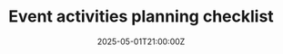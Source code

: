 ---
title: Event activities planning checklist
linkTitle: Event activities planning checklist
date: '2025-05-01T21:00:00Z'
weight: 1
description: No content
draft: false
ref: event-activities-planning-checklist
---